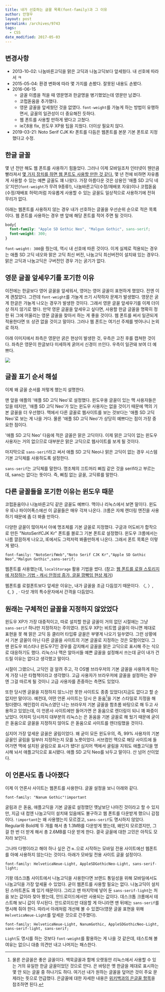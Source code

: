 ```yaml
---
title: 내가 선호하는 글꼴 목록(font-family)과 그 이유
author: 안형우
layout: post
permalink: /archives/9743
tags:
  - CSS
date_modified: 2017-05-03
---
```


## 변경사항

- 2013-10-02: 나눔바른고딕을 맑은 고딕과 나눔고딕보다 앞세웠다. 내 선호에 따라서 ㅋ
- 2015-05-04: 환경 변화에 따라 몇 가지를 손봤다. 잘못된 내용도 손봤다.
- 2016-06-15
    - 글꼴 이름을 적을 때 영문명과 한글명을 병기했었는데 영문만 남겼다.
    - 코펍돋움을 추가했다.
    - 영문 글꼴을 앞세웠던 것을 없앴다. `font-weight`를 가늘게 하는 방법이 유행하면서, 글꼴의 일관성이 더 중요해진 듯하다.
    - 웹 폰트를 사용할 만하게 됐다고 고쳤다.
    - ie7,8용 fix, 윈도우 XP용 팁을 지웠다. 더이상 필요치 않다.
- 2019-03-21: Noto Serif CJK Kr 폰트를 다듬은 웹폰트를 본문 기본 폰트로 지정했다고 수정.

## 한글 글꼴

몇 년 전만 해도 웹 폰트를 사용하기 힘들었다. 그러나 이제 모바일조차 인터넷이 웬만큼 빨라져서 [몇 가지 장치를 하면 웹 폰트도 사용할 만한 것 같다.][1] 몇 년 전에 비하면 자유롭게 사용할 수 있는 예쁜 글꼴도 꽤 나왔다. 가장 아름다운 것은 상용인 '애플 SD 고딕 네오'지만(`font-weight`가 무려 9종류!), 나눔바른고딕(수정/재배포 자유)이나 코펍돋움(수정/재배포 허락)처럼 자유롭게 사용할 수 있는 글꼴도 일상적으로 사용하기에 전혀 무리가 없다.

아래는 웹폰트를 사용하지 않는 경우 내가 선호하는 글꼴을 우선순위 순으로 적은 목록이다. 웹 폰트를 사용하는 경우 맨 앞에 해당 폰트를 적어 주면 될 것이다.

```css
body{
  font-family: "Apple SD Gothic Neo", "Malgun Gothic", sans-serif;
  font-weight: 300;
}
```

`font-weight: 300`을 줬는데, 역시 내 선호에 따른 것이다. 이게 실제로 적용되는 경우는 애플 SD 고딕 네오와 맑은 고딕 최신 버전, 나눔고딕 최신버전이 설치돼 있는 경우다. 맑은 고딕과 나눔고딕은 구버전인 경우 가는 굵기가 없다.

## 영문 글꼴 앞세우기를 포기한 이유

이전에는 한글보다 영어 글꼴을 앞세워서, 영어는 영어 글꼴이 표현하게 했었다. 전엔 이게 괜찮았다. 그런데 `font-weight`를 가늘게 쓰기 시작하자 문제가 발생했다. 영문은 굵게 한글은 가늘게 나오는 경우가 발생한 것이다. 그래서 영문 글꼴 앞세우기를 이제 더이상 하지 않기로 했다. 만약 영문 글꼴을 앞세우고 싶다면, 사용할 한글 글꼴을 명확히 정한 뒤 그에 어울리는 영문 글꼴을 찾아서 하는 게 좋을 것이다. 웹 폰트를 써서 일관되게 적용한다면 또 상관 없을 것이고 말이다. 그러나 웹 폰트는 여기선 주제를 벗어나니 논외로 하자.

아래 이미지에서 좌측은 영문만 굵은 현상이 발생한 것, 우측은 고친 후를 캡쳐한 것이다. 좌측은 영문이 한글보다 미세하게 굵어서 신경이 쓰인다. 우측이 일관돼 보여 더 예쁘다.

![](/uploads/2016-06/mixed-font.jpg)

## 글꼴 표기 순서 해설

이제 왜 글꼴 순서를 저렇게 했는지 설명한다.

맨 앞을 애플의 '애플 SD 고딕 Neo'로 설정했다. 윈도우용 글꼴이 있는 맥 사용자들은 있을 테지만, '애플 SD 고딕 Neo'가 있는 윈도우 사용자는 없을 것이기 때문에 맥의 기본 글꼴을 더 우선했다. 맥에서 다른 글꼴로 웹사이트를 보는 것보다는 '애플 SD 고딕 Neo'로 보는 게 나을 거다. 물론 '애플 SD 고딕 Neo'가 상당히 예쁘다는 점이 가장 중요한 점이다.

'애플 SD 고딕 Neo' 다음에 적은 글꼴은 맑은 고딕이다. 이제 맑은 고딕이 없는 윈도우 사용자는 거의 없으므로 대부분은 맑은 고딕으로 웹사이트를 보게 될 것이다.

마지막으로 `sans-serif`라고 써서 애플 SD 고딕 Neo나 맑은 고딕이 없는 경우 시스템 기본 고딕체를 사용하도록 설정한다.

`sans-serif`는 고딕체를 말한다. 명조체의 끄트머리 삐침 같은 것을 serif라고 부르는데, sans는 없다는 뜻이다. 즉, 삐침 없는 글꼴, 고딕류를 말한다.


## 다른 글꼴들을 포기한 이유는 윈도우 때문

코펍돋움이나 나눔바른고딕 같은 글꼴도 예쁘다. 맥이나 리눅스에서 보면 말이다. 윈도우 IE나 파이어폭스에선 이 글꼴들은 매우 각져 나온다. 크롬은 자체 렌더링 엔진을 사용하기 때문에 좀 더 봐줄 만하다.

다양한 글꼴이 많아져서 아예 명조체를 기본 글꼴로 지정했다. 구글과 어도비가 합작으로 만든 "NotoSerifCJK Kr" 폰트를 블로그 기본 폰트로 설정했다. 윈도우 크롬에서는 나름 깔끔하게 나오고, IE에서도 그럭저럭 봐줄만하게 나온다. 그래서 폰트 목록은 이렇게 됐다. 

    font-family: "NotoSerifWeb","Noto Serif CJK Kr","Apple SD Gothic Neo","Malgun Gothic",sans-serif;

웹폰트를 사용했는데, `localStorage` 활용 기법을 썼다. (참고: [웹 폰트를 로컬 스토리지에 저장하는 기법 - 캐시 안정성 증가, 글꼴 깜빡임 현상 제거](https://mytory.net/2016/06/15/webfont-best-practice.html))

웹폰트를 로컬폰트보다 앞세운 이유는, 내가 글꼴을 조금 다듬었기 때문이다. 〈, 〉, 《, 》, · 다섯 개의 특수문자에서 간격을 다듬었다.



## 원래는 구체적인 글꼴을 지정하지 않았었다

윈도우 XP가 가장 대중적이고, 따로 설치할 한글 글꼴이 거의 없던 시절에는 그냥 `sans-serif` 하나만 지정하자는 주의였다. 윈도우 XP는 비트맵 글꼴이 아니면 제대로 표현을 못 해 맑은 고딕 등 클리어 타입류 글꼴은 부옇게 나오기 일쑤였다. 그런 상황에서 기본 글꼴이 아닌 다른 글꼴을 사이트의 기본 글꼴로 지정하는 것은 모험이었다. 그 땐 윈도우 비스타나 윈도우7인 경우를 감지해서 글꼴을 맑은 고딕으로 표시해 주는 식으로 대응하기도 했다. 리눅스나 맥은 알아서들 예쁜 글꼴을 설정해서 쓰는데 굳이 내가 건드릴 이유는 없다고 생각했고 말이다.

시절이 그랬으니, 고딕인 걸 알려 주고, 각 OS별 브라우저의 기본 글꼴을 사용하게 하는 게 가장 나은 타협책이라고 생각했다. 고급 사용자가 브라우저에 글꼴을 설정하는 경우엔 그걸 따르게 될 것이니 고급 사용자를 존중하는 측면도 있었다.

또한 당시엔 글꼴을 지정하지 않느니만 못한 사이트도 종종 있었다(지금도 없다고 할 순 없지만 말이다). 예컨대, 어떤 언론 사이트는 당시 은 돋움[^fn1]을 기본 스타일로 지정을 해 뒀더랬다. 메인컴이 리눅스였던 나는 브라우저 기본 글꼴을 함초롬 바탕으로 해 두고 사용하고 있었는데, 이 언론사 사이트에만 들어가면 은 돋움으로 렌더링이 되니 꽤 짜증이 났었다. 어차피 당시까지 대부분의 리눅스는 은 돋움을 기본 글꼴로 해 뒀기 때문에 굳이 은 돋움으로 글꼴을 지정하지 않아도 은 돋움으로 사이트를 렌더링했을 것이다. 

심지어 가장 앞세운 글꼴은 굴림이었다. 왜 굳이 모든 윈도우의, 즉, 99% 사용자의 기본 글꼴인 굴림을 일부러 지정하는지 모를 노릇이었다. 서브컴인 맥으로 해당 사이트에 들어가면 맥에 설치된 굴림으로 표시가 됐다! 심지어 맥에서 굴림을 지워도 애플고딕을 명시해 놔서 애플고딕으로 표시됐다. 애플 SD 고딕 Neo를 놔두고 말이다. 산 넘어 산이었다.

## 이 언론사도 좀 나아졌다

이제 이 언론사 사이트는 웹폰트를 사용한다. 글꼴 설정을 보니 아래와 같다.

    font-family: "Nanum Gothic"!important

굴림과 은 돋움, 애플고딕을 기본 글꼴로 설정했던 옛날보단 나아진 것이라고 할 수 있지만, 지금 내 컴엔 나눔고딕이 설치돼 있음에도 불구하고 웹 폰트를 다운받게 했으니 감점이다. `!important`는 왜 사용했는지 모르겠고, `sans-serif`도 명시하지 않았다. Regular와 Bold체 두 개를 해서 총 1.3MB를 다운받게 했는데, 왜인지 모르겠지만, 그걸 한 번 더 받게 해서 총 2.6MB를 다운 받게 한다. 결국 글꼴에 대한 고민은 아직도 모자라 보인다.

그나마 다행이라고 해야 하나 싶은 건 `m.`으로 시작하는 모바일 전용 사이트에선 웹폰트를 아예 사용하지 않는다는 것이다. 아래가 모바일 전용 사이트 글꼴 설정이다.

    font-family: HelveticaNeue-Light, AppleSDGothicNeo-Light, sans-serif-light;

기왕 데스크톱 사이트에서 나눔고딕을 사용한다면 브랜드 통일성을 위해 모바일에서도 나눔고딕을 가장 앞세울 수 있었다. 굳이 웹폰트를 사용할 필요는 없다. 나눔고딕이 설치된 스마트폰도 꽤 있기 때문이다. 그리고 맨 마지막에 넣어 둔 `sans-serif-light`는 처음 보는 값이라 찾아 봤는데, 안드로이드에서만 사용되는 값이다. 데스크톱 크롬에서 테스트해 보니 값이 무시된다. 안드로이드만 대응할 게 아니라면 맨 뒤에는 `sans-serif`를 명시해 줘야 한다. 따라서 아래처럼 개선해 볼 수 있겠다(영문 글꼴 표현을 위해 `HelveticaNeue-Light`를 앞세운 것으로 간주했다).

    font-family: HelveticaNeue-Light, NanumGothic, AppleSDGothicNeo-Light, sans-serif-light, sans-serif;

`Light`도 명시를 하는 것보다 `font-weight`를 활용하는 게 나을 것 같은데, 테스트해 볼 여유는 없으니 대충 의견만 내고 나머지는 패스한다.

[1]: https://mytory.net/2016/06/15/webfont-best-practice.html

[^fn1]: 물론 은글꼴은 좋은 글꼴이다. 백묵글꼴과 함께 오랫동안 리눅스에서 사용할 수 있는 거의 유일한 한글 글꼴이었던 것으로 안다. 은 바탕은 옛 한글을 제대로 표시하는 몇 안 되는 글꼴 중 하나기도 하다. 여기선 내가 원하는 글꼴을 덮어쓴 것이 주요 문제라는 뜻으로 언급했다. 은글꼴에 대한 자세한 내용은 [위키백과의 은글꼴 항목](https://ko.wikipedia.org/wiki/%EC%9D%80%EA%B8%80%EA%BC%B4)을 참조하면 된다.
